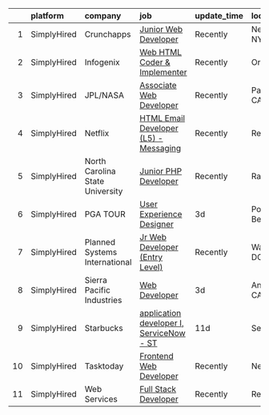

|    | platform    | company                         | job                                                                                                                                                   | update_time   | location              |
|---:|:------------|:--------------------------------|:------------------------------------------------------------------------------------------------------------------------------------------------------|:--------------|:----------------------|
|  1 | SimplyHired | Crunchapps                      | [Junior Web Developer](https://www.simplyhired.com/job/WCG3OHgVbBDAUjwPBcN_6NksBp6TgvlNJA5BKtraUn2U_yHM1Ue0Xg?q=design+developer)                     | Recently      | New York, NY          |
|  2 | SimplyHired | Infogenix                       | [Web HTML Coder & Implementer](https://www.simplyhired.com/job/nPZ_YGCiacAQJwAx7f-R0yKn0EI-u-Gkn_cGq9HO5l7R88CLLCdmYg?q=design+developer)             | Recently      | Orem, UT              |
|  3 | SimplyHired | JPL/NASA                        | [Associate Web Developer](https://www.simplyhired.com/job/gwDj4Kj5K-pbNPx6R9mFpFgNVTKuv2loCP4LlM3cBH1K7-4MMxUXkQ?q=design+developer)                  | Recently      | Pasadena, CA          |
|  4 | SimplyHired | Netflix                         | [HTML Email Developer (L5) - Messaging](https://www.simplyhired.com/job/1bXVxt5BiO0MD0IViaSIetDkT_fhFoZwnqAbC8nd3-MrVMl4GV84Zg?q=design+developer)    | Recently      | Remote                |
|  5 | SimplyHired | North Carolina State University | [Junior PHP Developer](https://www.simplyhired.com/job/gNVF275Ygp20_Fs9BS5CStvDrbM1uS_CKU8WBTTBUdAFr5zEbpkLtg?q=design+developer)                     | Recently      | Raleigh, NC           |
|  6 | SimplyHired | PGA TOUR                        | [User Experience Designer](https://www.simplyhired.com/job/SQSp0iamDuAPgf6PmMJJSN0N79IJhROrA9WynJvxI-4_hyMHzDyq3g?q=design+developer)                 | 3d            | Ponte Vedra Beach, FL |
|  7 | SimplyHired | Planned Systems International   | [Jr Web Developer (Entry Level)](https://www.simplyhired.com/job/ebg1yabfkyiWM80EY_xgngF5GKdMDmuED84-hYpxkiQkJNcZej3_gA?q=design+developer)           | Recently      | Washington, DC        |
|  8 | SimplyHired | Sierra Pacific Industries       | [Web Developer](https://www.simplyhired.com/job/yhHYbCa3Gp0T1G0XKsSwg9KSJgvr51ZDpvtsuz4v1ftY1VpeOcTk6g?q=design+developer)                            | 3d            | Anderson, CA          |
|  9 | SimplyHired | Starbucks                       | [application developer I, ServiceNow - ST](https://www.simplyhired.com/job/UOByVkNCUkHvCVPe9TO4NPypn9lXg4bNQITgis8iVFZ29TePVPceyw?q=design+developer) | 11d           | Seattle, WA           |
| 10 | SimplyHired | Tasktoday                       | [Frontend Web Developer](https://www.simplyhired.com/job/j80AtxDeaTXwrm11xK3Ow_VD-6tONwf-DqHVpoXtz5dTyRKd2Ag3YQ?q=design+developer)                   | Recently      | Newark, CA            |
| 11 | SimplyHired | Web Services                    | [Full Stack Developer](https://www.simplyhired.com/job/uS2yJEFEjpa6gVnq7pPYescy7HpffCxNQtrIzFT5DvXBjazOq9z8jw?q=design+developer)                     | Recently      | Remote                |